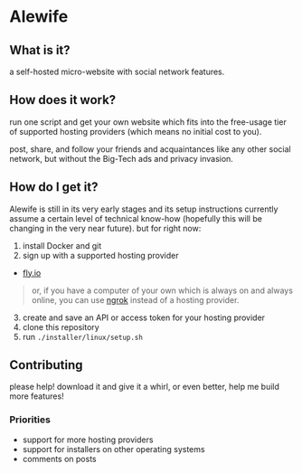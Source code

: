 # Alewife

## What is it?

a self-hosted micro-website with social network features.

## How does it work?

run one script and get your own website which fits into the free-usage tier of supported hosting providers (which means no initial cost to you).

post, share, and follow your friends and acquaintances like any other social network, but without the Big-Tech ads and privacy invasion.

## How do I get it?

Alewife is still in its very early stages and its setup instructions currently assume a certain level of technical know-how (hopefully this will be changing in the very near future).  but for right now:

1. install Docker and git
2. sign up with a supported hosting provider
  - [fly.io](https://fly.io)
  > or, if you have a computer of your own which is always on and always online, you can use [ngrok](https://ngrok.com/) instead of a hosting provider.
3. create and save an API or access token for your hosting provider
4. clone this repository
5. run `./installer/linux/setup.sh`

## Contributing

please help!  download it and give it a whirl, or even better, help me build more features!

### Priorities

- support for more hosting providers
- support for installers on other operating systems 
- comments on posts

